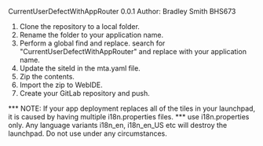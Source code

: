 CurrentUserDefectWithAppRouter 0.0.1
Author: Bradley Smith BHS673

1. Clone the repository to a local folder.
2. Rename the folder to your application name.
3. Perform a global find and replace. search for "CurrentUserDefectWithAppRouter" and replace with your application name.
4. Update the siteId in the mta.yaml file.
5. Zip the contents.
6. Import the zip to WebIDE.
7. Create your GitLab repository and push.


*** NOTE: If your app deployment replaces all of the tiles in your launchpad, it is caused by having multiple i18n.properties files.
*** use i18n.properties only. Any language variants i18n_en, i18n_en_US etc will destroy the launchpad. Do not use under any circumstances.
